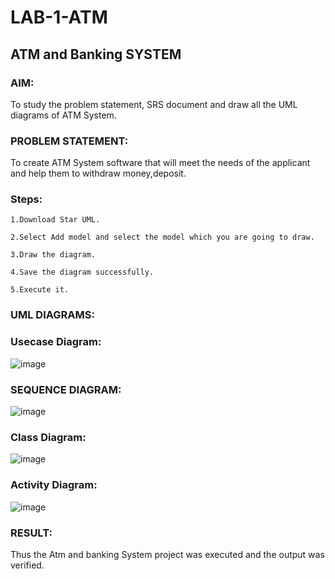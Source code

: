 # LAB-1-ATM
## ATM and Banking SYSTEM
### AIM: 
To study the problem statement, SRS document and draw all the UML diagrams of ATM
System.
### PROBLEM STATEMENT:
To create ATM System software that will meet the needs of the applicant and help them
to withdraw money,deposit.
### Steps:
~~~
1.Download Star UML.

2.Select Add model and select the model which you are going to draw.

3.Draw the diagram.

4.Save the diagram successfully.

5.Execute it.
~~~
### UML DIAGRAMS:
### Usecase Diagram:
![image](https://github.com/Selvakumar525/LAB-1-ATM/assets/120643262/8ce86d25-7e91-48f7-80a6-32f7f7a96ee6)
### SEQUENCE DIAGRAM:
![image](https://github.com/Selvakumar525/LAB-1-ATM/assets/120643262/b59bb35a-7e69-41e4-bf71-b0cbed4d3513)
### Class Diagram:
![image](https://github.com/Selvakumar525/LAB-1-ATM/assets/120643262/31d8a073-b603-4d03-b14c-a9f3617209c5)
### Activity Diagram:
![image](https://github.com/Selvakumar525/LAB-1-ATM/assets/120643262/ea747816-8120-45af-bee6-877e707651a9)









### RESULT: 
Thus the Atm and banking System project was executed and the output was verified.
